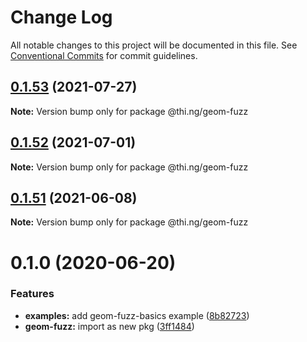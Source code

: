 # Change Log

All notable changes to this project will be documented in this file.
See [Conventional Commits](https://conventionalcommits.org) for commit guidelines.

## [0.1.53](https://github.com/thi-ng/umbrella/compare/@thi.ng/geom-fuzz@0.1.52...@thi.ng/geom-fuzz@0.1.53) (2021-07-27)

**Note:** Version bump only for package @thi.ng/geom-fuzz





## [0.1.52](https://github.com/thi-ng/umbrella/compare/@thi.ng/geom-fuzz@0.1.51...@thi.ng/geom-fuzz@0.1.52) (2021-07-01)

**Note:** Version bump only for package @thi.ng/geom-fuzz





## [0.1.51](https://github.com/thi-ng/umbrella/compare/@thi.ng/geom-fuzz@0.1.50...@thi.ng/geom-fuzz@0.1.51) (2021-06-08)

**Note:** Version bump only for package @thi.ng/geom-fuzz





# 0.1.0 (2020-06-20)


### Features

* **examples:** add geom-fuzz-basics example ([8b82723](https://github.com/thi-ng/umbrella/commit/8b82723c3708c78d5a67376036b661baec8e4ce0))
* **geom-fuzz:** import as new pkg ([3ff1484](https://github.com/thi-ng/umbrella/commit/3ff14848f277bd9dc7b2a009aa0a98d6e1d3df6c))
